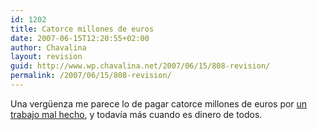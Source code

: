 ```yaml
---
id: 1202
title: Catorce millones de euros
date: 2007-06-15T12:20:55+02:00
author: Chavalina
layout: revision
guid: http://www.wp.chavalina.net/2007/06/15/808-revision/
permalink: /2007/06/15/808-revision/
---
```

Una verg&uuml;enza me parece lo de pagar catorce millones de euros por <a href="http://www.congreso.es/portal/page/portal/Congreso/Congreso" target="_blank">un trabajo mal hecho</a>, y todav&iacute;a m&aacute;s cuando es dinero de todos.